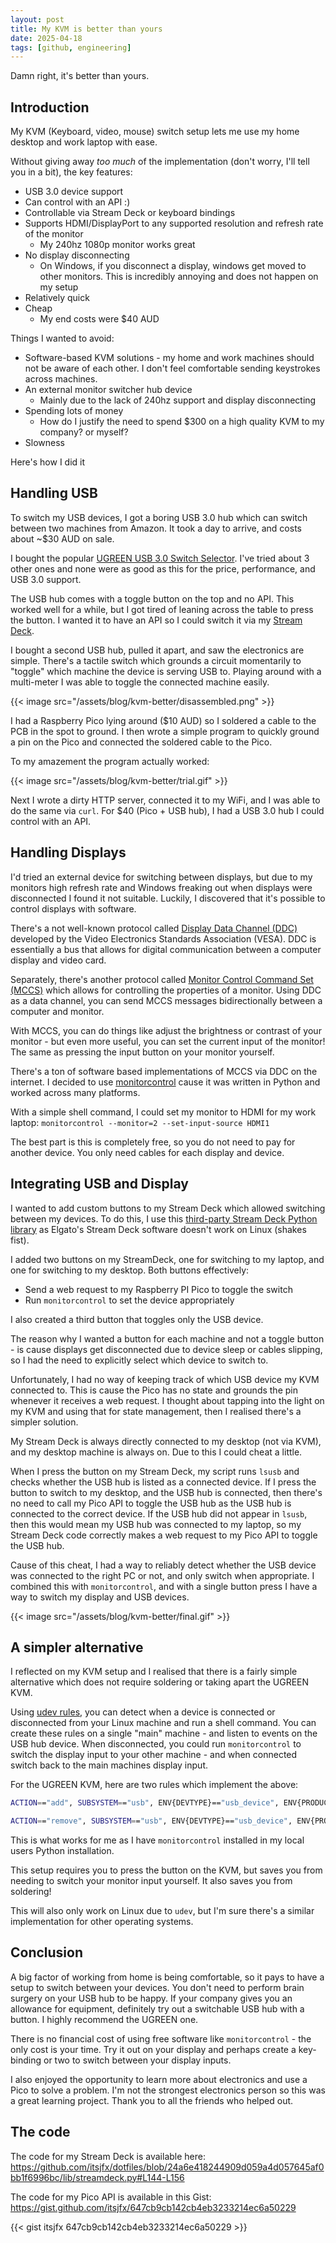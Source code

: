 ```yaml
---
layout: post
title: My KVM is better than yours
date: 2025-04-18
tags: [github, engineering]
---
```


Damn right, it's better than yours.

## Introduction

My KVM (Keyboard, video, mouse) switch setup lets me use my home desktop and work laptop with ease.

Without giving away _too much_ of the implementation (don't worry, I'll tell you in a bit), the key features:
* USB 3.0 device support
* Can control with an API :)
* Controllable via Stream Deck or keyboard bindings
* Supports HDMI/DisplayPort to any supported resolution and refresh rate of the monitor
    * My 240hz 1080p monitor works great
* No display disconnecting
    * On Windows, if you disconnect a display, windows get moved to other monitors. This is incredibly annoying and does not happen on my setup
* Relatively quick
* Cheap
    * My end costs were $40 AUD

Things I wanted to avoid:
* Software-based KVM solutions - my home and work machines should not be aware of each other. I don't feel comfortable sending keystrokes across machines.
* An external monitor switcher hub device
    * Mainly due to the lack of 240hz support and display disconnecting
* Spending lots of money
    * How do I justify the need to spend $300 on a high quality KVM to my company? or myself?
* Slowness

Here's how I did it

## Handling USB

To switch my USB devices, I got a boring USB 3.0 hub which can switch between two machines from Amazon. It took a day to arrive, and costs about ~$30 AUD on sale. 

I bought the popular [UGREEN USB 3.0 Switch Selector](https://www.amazon.com.au/UGREEN-Computers-Peripheral-Switcher-One-Button/dp/B01N6GD9JO). I've tried about 3 other ones and none were as good as this for the price, performance, and USB 3.0 support.

The USB hub comes with a toggle button on the top and no API. This worked well for a while, but I got tired of leaning across the table to press the button. I wanted it to have an API so I could switch it via my [Stream Deck](https://www.elgato.com/ww/en/s/welcome-to-stream-deck).

I bought a second USB hub, pulled it apart, and saw the electronics are simple. There's a tactile switch which grounds a circuit momentarily to "toggle" which machine the device is serving USB to. Playing around with a multi-meter I was able to toggle the connected machine easily.

{{< image src="/assets/blog/kvm-better/disassembled.png" >}}

I had a Raspberry Pico lying around ($10 AUD) so I soldered a cable to the PCB in the spot to ground. I then wrote a simple program to quickly ground a pin on the Pico and connected the soldered cable to the Pico.

To my amazement the program actually worked:

{{< image src="/assets/blog/kvm-better/trial.gif" >}}

Next I wrote a dirty HTTP server, connected it to my WiFi, and I was able to do the same via `curl`. For $40 (Pico + USB hub), I had a USB 3.0 hub I could control with an API.

## Handling Displays

I'd tried an external device for switching between displays, but due to my monitors high refresh rate and Windows freaking out when displays were disconnected I found it not suitable. Luckily, I discovered that it's possible to control displays with software.


There's a not well-known protocol called [Display Data Channel (DDC)](https://en.wikipedia.org/wiki/Display_Data_Channel) developed by the Video Electronics Standards Association (VESA). DDC is essentially a bus that allows for digital communication between a computer display and video card.

Separately, there's another protocol called [Monitor Control Command Set (MCCS)](https://en.wikipedia.org/wiki/Monitor_Control_Command_Set) which allows for controlling the properties of a monitor. Using DDC as a data channel, you can send MCCS messages bidirectionally between a computer and monitor.

With MCCS, you can do things like adjust the brightness or contrast of your monitor - but even more useful, you can set the current input of the monitor! The same as pressing the input button on your monitor yourself.

There's a ton of software based implementations of MCCS via DDC on the internet. I decided to use [monitorcontrol](https://github.com/newAM/monitorcontrol) cause it was written in Python and worked across many platforms.

With a simple shell command, I could set my monitor to HDMI for my work laptop: `monitorcontrol --monitor=2 --set-input-source HDMI1`

The best part is this is completely free, so you do not need to pay for another device. You only need cables for each display and device.

## Integrating USB and Display

I wanted to add custom buttons to my Stream Deck which allowed switching between my devices. To do this, I use this [third-party Stream Deck Python library](https://github.com/abcminiuser/python-elgato-streamdeck) as Elgato's Stream Deck software doesn't work on Linux (shakes fist).

I added two buttons on my StreamDeck, one for switching to my laptop, and one for switching to my desktop. Both buttons effectively:
* Send a web request to my Raspberry PI Pico to toggle the switch
* Run `monitorcontrol` to set the device appropriately

I also created a third button that toggles only the USB device.

The reason why I wanted a button for each machine and not a toggle button - is cause displays get disconnected due to device sleep or cables slipping, so I had the need to explicitly select which device to switch to.

Unfortunately, I had no way of keeping track of which USB device my KVM connected to. This is cause the Pico has no state and grounds the pin whenever it receives a web request. I thought about tapping into the light on my KVM and using that for state management, then I realised there's a simpler solution.

My Stream Deck is always directly connected to my desktop (not via KVM), and my desktop machine is always on. Due to this I could cheat a little.

When I press the button on my Stream Deck, my script runs `lsusb` and checks whether the USB hub is listed as a connected device. If I press the button to switch to my desktop, and the USB hub is connected, then there's no need to call my Pico API to toggle the USB hub as the USB hub is connected to the correct device. If the USB hub did not appear in `lsusb`, then this would mean my USB hub was connected to my laptop, so my Stream Deck code correctly makes a web request to my Pico API to toggle the USB hub.

Cause of this cheat, I had a way to reliably detect whether the USB device was connected to the right PC or not, and only switch when appropriate. I combined this with `monitorcontrol`, and with a single button press I have a way to switch my display and USB devices.

{{< image src="/assets/blog/kvm-better/final.gif" >}}

## A simpler alternative

I reflected on my KVM setup and I realised that there is a fairly simple alternative which does not require soldering or taking apart the UGREEN KVM.

Using [udev rules](https://en.wikipedia.org/wiki/Udev), you can detect when a device is connected or disconnected from your Linux machine and run a shell command. You can create these rules on a single "main" machine - and listen to events on the USB hub device. When disconnected, you could run `monitorcontrol` to switch the display input to your other machine - and when connected switch back to the main machines display input.

For the UGREEN KVM, here are two rules which implement the above:

```bash
ACTION=="add", SUBSYSTEM=="usb", ENV{DEVTYPE}=="usb_device", ENV{PRODUCT}=="5e3/610/663", RUN+="/bin/su -c '/home/jfx/.local/bin/monitorcontrol --monitor=2 --set-input-source DP1' jfx"

ACTION=="remove", SUBSYSTEM=="usb", ENV{DEVTYPE}=="usb_device", ENV{PRODUCT}=="5e3/610/663", RUN+="/bin/su -c '/home/jfx/.local/bin/monitorcontrol --monitor=2 --set-input-source HDMI1' jfx"
```

This is what works for me as I have `monitorcontrol` installed in my local users Python installation.

This setup requires you to press the button on the KVM, but saves you from needing to switch your monitor input yourself. It also saves you from soldering!

This will also only work on Linux due to `udev`, but I'm sure there's a similar implementation for other operating systems.

## Conclusion

A big factor of working from home is being comfortable, so it pays to have a setup to switch between your devices. You don't need to perform brain surgery on your USB hub to be happy. If your company gives you an allowance for equipment, definitely try out a switchable USB hub with a button. I highly recommend the UGREEN one.

There is no financial cost of using free software like `monitorcontrol` - the only cost is your time. Try it out on your display and perhaps create a key-binding or two to switch between your display inputs.

I also enjoyed the opportunity to learn more about electronics and use a Pico to solve a problem. I'm not the strongest electronics person so this was a great learning project. Thank you to all the friends who helped out.

## The code

The code for my Stream Deck is available here: <https://github.com/itsjfx/dotfiles/blob/24a6e418244909d059a4d057645af0bb1f6996bc/lib/streamdeck.py#L144-L156>

The code for my Pico API is available in this Gist: <https://gist.github.com/itsjfx/647cb9cb142cb4eb3233214ec6a50229>

{{< gist itsjfx 647cb9cb142cb4eb3233214ec6a50229 >}}
